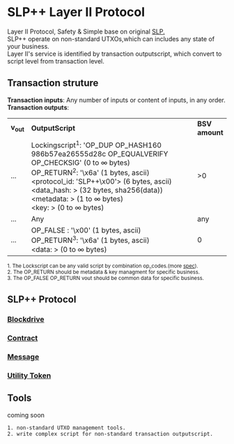# SLP++ Layer II Protocol
Layer II Protocol, Safety & Simple base on original  [SLP.](https://github.com/simpleledger/slp-specifications)  
SLP++ operate on non-standard UTXOs,which can includes any state of your business.      
Layer II's service is identified by transaction outputscript, which convert to script level from transaction level. 
## Transaction struture

**Transaction inputs**: Any number of inputs or content of inputs, in any order.  
**Transaction outputs**:
<table>
<tr>
  <td><b>v<sub>out</sub></b></td>
  <td><b>OutputScript </b></td>
  <td><b>BSV<br/>amount</b></td>
</tr>
  <tr>
    <td>...</td>
   <td>
   Lockingscript<sup>1</sup>: 'OP_DUP OP_HASH160 986b57ea26555d28c OP_EQUALVERIFY OP_CHECKSIG' (0 to ∞ bytes)<br/>   
   OP_RETURN<sup>2</sup>: '\x6a' (1 bytes, ascii)<br/>
   &lt;protocol_id: 'SLP++\x00'&gt; (6 bytes, ascii)<br/>
   &lt;data_hash: &gt; (32 bytes, sha256(data))<br/>
   &lt;metadata: &gt; (1 to ∞ bytes)<br/>
   &lt;key: &gt; (0 to ∞ bytes)<br/>
   </td>
    <td>>0</td>
  </tr>
  
  <tr>
    <td>...</td>
    <td>Any</td>
    <td>any</td>
  </tr>
  
  <tr>
    <td>...</td>
    <td>
    OP_FALSE : '\x00' (1 bytes, ascii)<br>
    OP_RETURN<sup>3</sup>: '\x6a' (1 bytes, ascii)<br> 
   &lt;data: &gt; (0 to ∞ bytes)<br/>
    </td>
    <td>0</td>
  </tr>
 
</table>

<sup>1. The Lockscript can be any valid script by combination op_codes.(more [spec](https://github.com/bitcoin-sv-specs/protocol/blob/master/updates/genesis-spec.md)). </sup>   
<sup>2. The OP_RETURN should be metadata & key managment for specific business. </sup>   
<sup>3. The OP_FALSE OP_RETURN vout should be common data for specific business. </sup>   


## SLP++ Protocol

### [Blockdrive](./slppp-blockdrive.md)  

### [Contract](./slppp-contract.md)  

### [Message](./slppp-message.md)  

### [Utility Token](./slppp-token-type-1.md)  


## Tools  
coming soon
```
1. non-standard UTXO management tools.  
2. write complex script for non-standard transaction outputscript.
```